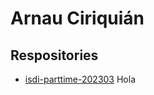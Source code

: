 # Arnau Ciriquián

## Respositories

- [isdi-parttime-202303](https://github.com/ArnauCiriquian/isdi-parttime-202303)
Hola
